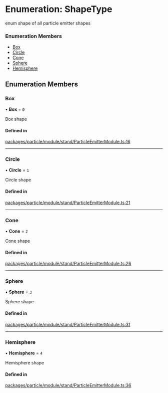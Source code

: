 # Enumeration: ShapeType

enum shape of all particle emitter shapes

### Enumeration Members

- [Box](ShapeType.md#box)
- [Circle](ShapeType.md#circle)
- [Cone](ShapeType.md#cone)
- [Sphere](ShapeType.md#sphere)
- [Hemisphere](ShapeType.md#hemisphere)

## Enumeration Members

### Box

• **Box** = ``0``

Box shape

#### Defined in

[packages/particle/module/stand/ParticleEmitterModule.ts:16](https://github.com/Orillusion/orillusion/blob/main/packages/particle/module/stand/ParticleEmitterModule.ts#L16)

___

### Circle

• **Circle** = ``1``

Circle shape

#### Defined in

[packages/particle/module/stand/ParticleEmitterModule.ts:21](https://github.com/Orillusion/orillusion/blob/main/packages/particle/module/stand/ParticleEmitterModule.ts#L21)

___

### Cone

• **Cone** = ``2``

Cone shape

#### Defined in

[packages/particle/module/stand/ParticleEmitterModule.ts:26](https://github.com/Orillusion/orillusion/blob/main/packages/particle/module/stand/ParticleEmitterModule.ts#L26)

___

### Sphere

• **Sphere** = ``3``

Sphere shape

#### Defined in

[packages/particle/module/stand/ParticleEmitterModule.ts:31](https://github.com/Orillusion/orillusion/blob/main/packages/particle/module/stand/ParticleEmitterModule.ts#L31)

___

### Hemisphere

• **Hemisphere** = ``4``

Hemisphere shape

#### Defined in

[packages/particle/module/stand/ParticleEmitterModule.ts:36](https://github.com/Orillusion/orillusion/blob/main/packages/particle/module/stand/ParticleEmitterModule.ts#L36)
